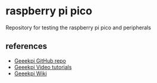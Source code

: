 # raspberry pi pico
Repository for testing the raspberry pi pico and peripherals

## references
* [Geeekpi GitHub repo](https://github.com/geeekpi/picokitadv)
* [Geeekpi Video tutorials](https://www.youtube.com/watch?v=YVWAyn7TJFk)
* [Geeekpi Wiki](https://wiki.52pi.com/index.php?title=K-0586)
